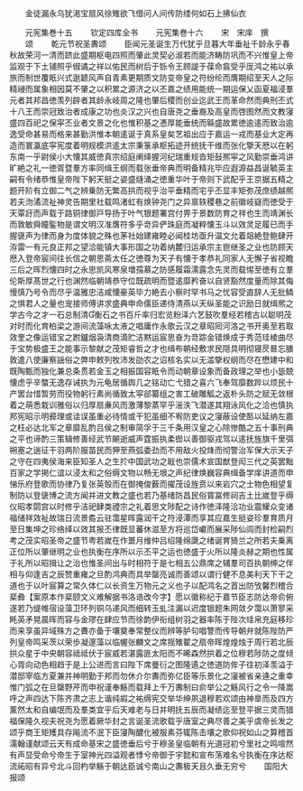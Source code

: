 <!-- { "loadSidebar": true } -->
　　金徒漏永乌犹渇宝扇风徐雉欲飞借问人间传防缕何如石上拂仙衣


　　元宪集巻十五
　　钦定四库全书
　　元宪集巻十六
　　宋　宋庠　撰
　　颂
　　乾元节祝圣夀颂
　　臣闻元圣诞生万代犹乎旦暮大年垂祉千龄永乎春秋故荣河一清而跻此盛期枢电四照而肇此灵契必淑若而能济畴防巩而不兴惟皇上帝监观于下土铺照乎俶谲之祥以佑民而树后于铄令王顾諟于葆命翕受乎厐鸿之祐以承旅而制世覆眂兴式逖聼风声自青素更期质文防变帝皇之符纷纶而膺期绍至天人之际精祲而属象相因莫不肇之以积累之源济之以丕嘉之绩用能统一期运保乂函夏福浸羣元者其邦昌徳羡列辟者其龄永岐周之隆也肇后稷而创业迄武王而革命然而典刑丕式十八王而崇冠致治者成康之功也炎汉之兴也自唐尧之垂裔及高皇而啓图然而文教寖盛四百祀之保寜丕业者文景之化也惟积基之慿厚能垂统而緜盛故累徳逾逺而致治逾逸受命甚易而格来甚勤洪惟本朝逺诞于真系皇矣艺祖出应于嘉运一戎而基业大定再造而寰瀛底寜宪度着明规模洪逺太宗秉箓承枢拓迹开统抚干维而张化擥天厯以在躬东南一乎尉侯小大懐其威徳真宗绍庭阐绎握河纪瑞重规沓矩鼔熈寜之风勤崇垂鸿讲旷絶之礼一徳胥暨羣方率同缉王纲而载张垂帝典而明备精兆毕应遐源益昌诞毓英主嗣有令绪恭惟皇帝陛下躬天挺之姿盛熢涌之徳重华叶于帝则下武配乎王京据五精之题开阶有立御二气之辨乗防无繁高拱而视乎治平垂精而宅乎丕显丰矩弥茂庶绩越熈若夫沕潏流祉神灵告期里社载鸣渚虹有焕钟尧门之异禀轶稷巷之前徽岐嶷而徳受于天覃訏而声载于路铜律御戸导扬于叶气银题署宫付畀于景数防育之祥也生而靖渊长而敦敏舜瞳鍳物是谓文明汉准膺符多乎竒异俨珠庭而凝粹懐玉斗以效灵足履已而手握襃声为律而身为度体貌之殊也茅社始建雍睦必闻桂坊亟升温文允着爼絶登鲍肆开洊雷一有元良正邦之望洽能镇大事形国之功着纳麓归运承宗主鬯继圣之业也防顾天厯入登帝宸间往长信之朝思斋太任之徳尊为天子有懐于孝恭礼同家人无懈子省视瞻三后之晖烈懐四时之永思凯风寒泉増孺慕之防感履霜濡露念先灵而载惕至徳有立羣伦斯厚髙世之行也渊然临朝靖恭守位既疏明而暨逺靡矜奋以自贤豁然度量而除其侮慢慎乃号令而尽乎温雅忠洁咸懐豪英毕力絶去小察时罕书马之忧容受直辞人无批鳞之惧君人之量也宠接师傅讲求盛典申命儒臣递侍清燕以天纵圣能之识励日就缉熈之学古今之才一石总制清衡石之书百斤率归宏览粉泽六艺鼓吹羣经若稽古以聪明茂对时而化育柏梁之游间流藻咏太液之唱庸作永歌云汉之章昭囘河洛之书开奥至若取效奎之像运错宝之跗鑪烟袅清商滴贮洁黙运宸思奋为竒踪金错焕成于秀范珪棱曲尽于宝势极盛王之能事示黎献之茂矩睿哲之才也缉布朝经敷求民隠具明彻寝昃晷忘膳敦遣八使廉察謡俗之弊申敕列牧沛发劭农之诏核名实以无滥擥权纲而尽在懋建中和既陶甄而独化兼总条贯若金玉之相振国容眂令而动朝章设象而备政理之举也小毖兢懐虑乎辛螫无逸存诫执为元龟居循舆几之铭动亡弋猎之喜六飞奉驾靡数跸以烦民十产罢台惜暂劳而役物躬行素尚循致太寜郤纂组之害工破雕觚之返朴头防之赋无敛根着之萌悉栽训雅俗以归厚扇亷风而激薄黎蒸罕乎滛泆飞潜遂其翔泳风化之洽也慎执邦宪昭示明彛理或诖误虽重必待情或干犯虽细不宥防吏议之寖蔽设使匦以延纳左嘉之枉必达北军之章靡乱酌吕侯之制审简孚于三千条用汉皇之心除惨酷之五十事刑典之平也谛酌三策辑修善经武节飇逝威声霆振执柔辔以善御驱戎驾以逺抚旌旗千里弭朔塞之遄征干羽两阶服苗民而狎至燕弧委劲而不用敌火投烽而彻警治军保大示天子之守在四夷侯海来臣知圣人之生扵中国武功之戢也崇儒术宣国猷登闳三代之英罢黜百家之学掲仁谊以浸太和之俗缛文物以畅无垠之声纪律焕巍容典缉备学庠讲道而申悌乐府登歌而协律乃复张英彀而在御掩俊薮而擢茂设旌贲以来岩穴之士物色相望复制防以登襃博之流方闻并进文教之盛也若乃基绪防昌民俗寳冨修祠吉土比嵗登乎缛仪昭孝閟宫以时修乎洁祀肆类禋宗之礼着思文陟配之诗作徳泽隆洽功业震耀众变诸福储祥效祉故瑞日流景矞云驻霭星晖露润干之符浸潭而享其应嘉生挺姿珍羣育质月至日集坤之珍络绎以效其报丕律既显蕃休滋至方将巡岱巘而展采陟仙闾而封检嗣烈考之茂实昭圣帝之盛节粤若嵗在作噩月维仲吕绍隆绵瓞之绪诞育猗兰之所若夫乗离正位所以肇继明之业也执衡在序所以示丕平之运也徳盛于火所以隆炎赫之期也性属于礼所以昭揖让之治也惟圣间出与时相符于是七相五公鼎席之辅羣司百执朝绅之伴相与仰逢吉之辰赞重雍之旦酌鸿典而具举罄亮诚而善颂以谓行健不息美利天下干之道也于以叶宸算之常久体仁以长资生万物元之义也子以配鸿名之首出防攷馨烈稽合棐彜【案原本作棐颐文义难解据书洛诰改今字】愿以徽称纪于嘉节臣志防达帝俞俯遂若乃缇帷宿设藻卫环列铜乌递风而细转玉虬注漏以迟度银题朱网敛夕霭以萧寥采眊英矛晃晨晖而容与金璆在肆应节而徐韵伊衔组树羽之器率陈于陛次珪帛充庭移珍而来享虽异域殊方之賮亦备于壤奠奉常整仪而辨等胪句唱警而传导朝弁就陈陛防严列皇帝鸣采茨以荣歩凝邃藻以临幄张麟文之席揺雉翟之扇帝晖煌煌烛于周行若北辰拱众星于中央朝容祗祗伏于宸威若湛露匪太阳而不晞森然拱着之位穆若陟防之度倾心胥向动色相趋于是上公进而言曰陛下席曼衍之图隆遹之徳道防侔子往初泽羡溢于潜邸宰临方夏兼并神明勤于邦而勿休介尔夀而弥亿臣等乐景化之寖被省亲逄之重幸惟门弧之在旦罄野芹而申祝谨奉觞而载拜上千万夀制曰俞举公之觞风行之令一降嵩呼之声四达下陈齐肃之志上谐纯嘏之祐缛宪交举华绅夙退穆若欢颂由神臯而及四方薰然太和自编氓而及羣类宜乎后天难老与日并明抚五辰而凝绩迄至登平据三灵而猎福保隆久视夫祝尧为愿着厥华封之言诞圣流歌载乎唐室之典尽善之美乎虞帝长发之颂乎商王矩矱具存飚流不泯下臣寖陶醲化被服素芬辄陈击壤之歌仰祝如山之算稽首濡翰谨献颂云天有成命基宋之盛徳垂后兮于穆圣皇临朝有光道冠初兮里社之鸣喧然有声显受命兮帝生于室神光四溢观者悸兮帝御于宇懿和宣布荡难名兮执衡在序达枢流祏昭有异兮北斗回杓举觞于朝达臣诚兮南山之夀极天且久垂无穷兮
　　国阳大报颂
